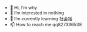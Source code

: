 - 👋 Hi, I’m why
- 👀 I’m interested in nothing
- 🌱 I’m currently learning 社会摇
- 📫 How to reach me qq827336538
